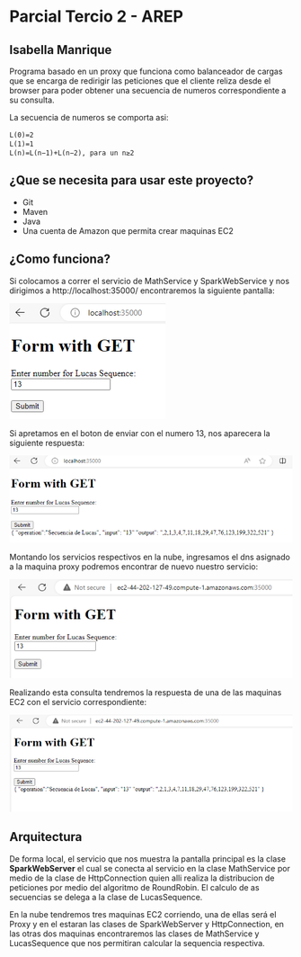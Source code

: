 # Parcial Tercio 2 - AREP
## Isabella Manrique

Programa basado en un proxy que funciona como balanceador de cargas que se encarga de
redirigir las peticiones que el cliente reliza desde el browser para poder obtener una
secuencia de numeros correspondiente a su consulta.

La secuencia de numeros se comporta asi:

    L(0)=2
    L(1)=1
    L(n)=L(n−1)+L(n−2), para un n≥2

## ¿Que se necesita para usar este proyecto?
- Git
- Maven
- Java
- Una cuenta de Amazon que permita crear maquinas EC2

## ¿Como funciona?

Si colocamos a correr el servicio de MathService y SparkWebService y nos dirigimos a http://localhost:35000/
encontraremos la siguiente pantalla:

![img.png](img/img1.png)

Si apretamos en el boton de enviar con el numero 13, nos aparecera la siguiente respuesta:

![img.png](img/img2.png)

Montando los servicios respectivos en la nube, ingresamos el dns asignado a la maquina proxy
podremos encontrar de nuevo nuestro servicio:

![img.png](img/img3.png)

Realizando esta consulta tendremos la respuesta de una de las maquinas EC2 con el servicio correspondiente:

![img.png](img.png)

## Arquitectura
De forma local, el servicio que nos muestra la pantalla principal es la clase **SparkWebServer** el cual se
conecta al servicio en la clase MathService por medio de la clase de HttpConnection quien alli realiza la 
distribucion de peticiones por medio del algoritmo de RoundRobin. El calculo de as secuencias se delega a la
clase de LucasSequence.

En la nube tendremos tres maquinas EC2 corriendo, una de ellas será el Proxy y en el estaran las clases de
SparkWebServer y HttpConnection, en las otras dos maquinas encontraremos las clases de MathService y LucasSequence
que nos permitiran calcular la sequencia respectiva.